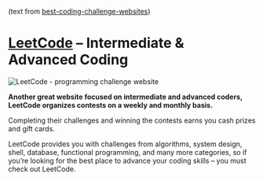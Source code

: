 (text from [best-coding-challenge-websites](https://www.webcreate.me/best-coding-challenge-websites/))

# [LeetCode](https://leetcode.com/) – Intermediate & Advanced Coding

![LeetCode - programming challenge website](https://www.webcreate.me/wp-content/uploads/2018/02/LeetCode-challenge-website.jpg)

**Another great website focused on intermediate and advanced coders, LeetCode organizes contests on a weekly and monthly basis.**

Completing their challenges and winning the contests earns you cash prizes and gift cards.

LeetCode provides you with challenges from algorithms, system design, shell, database, functional programming, and many more categories, so if you’re looking for the best place to advance your coding skills – you must check out LeetCode.
